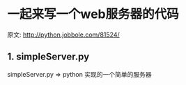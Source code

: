 一起来写一个web服务器的代码
===
原文: http://python.jobbole.com/81524/

## 1. simpleServer.py
simpleServer.py => python 实现的一个简单的服务器
